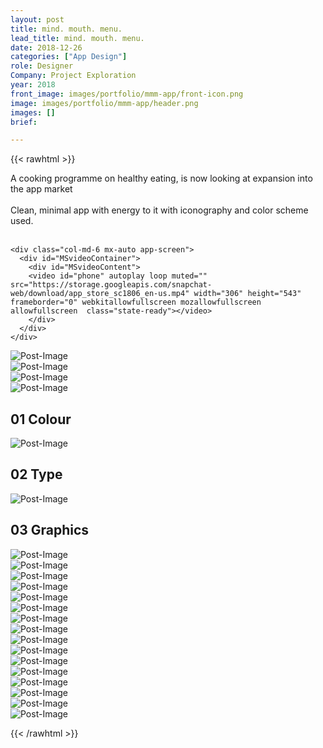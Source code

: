 ```yaml
---
layout: post
title: mind. mouth. menu.
lead_title: mind. mouth. menu.
date: 2018-12-26
categories: ["App Design"]
role: Designer
Company: Project Exploration
year: 2018
front_image: images/portfolio/mmm-app/front-icon.png
image: images/portfolio/mmm-app/header.png
images: []
brief:

---
```


{{< rawhtml >}}

<div class="row">

  <div class="col-md-6 mx-auto">
    <div class="mmm-description">
        <h8>A cooking programme on healthy eating, is now looking at expansion into the app market <br><br>
        Clean, minimal app with energy to it with iconography and color scheme used.<br><br></h8>
    </div>
  </div>

    <div class="col-md-6 mx-auto app-screen">
      <div id="MSvideoContainer">
        <div id="MSvideoContent">
        <video id="phone" autoplay loop muted="" src="https://storage.googleapis.com/snapchat-web/download/app_store_sc1806_en-us.mp4" width="306" height="543" frameborder="0" webkitallowfullscreen mozallowfullscreen allowfullscreen  class="state-ready"></video>
        </div>
      </div>
    </div>
</div>

<!-- SCREENS -->
<div class="row">
    <div class="col-md-3 mx-auto mmm-app">
        <img src="/images/portfolio/mmm-app/loading-screen.png" alt="Post-Image" class="w-100 mb-3 padding-0">
    </div>
    <div class="col-md-3 mx-auto mmm-app">
        <img src="/images/portfolio/mmm-app/home page.png" alt="Post-Image" class="w-100 mb-3 padding-0">
    </div>
    <div class="col-md-3 mx-auto mmm-app">
        <img src="/images/portfolio/mmm-app/recipe-favourited.png" alt="Post-Image" class="w-100 mb-3 padding-0">
    </div>
    <div class="col-md-3 mx-auto mmm-app">
        <img src="/images/portfolio/mmm-app/profile-favourites.png" alt="Post-Image" class="w-100 mb-3 padding-0">
    </div>
</div>

<!-- STYLE TILE -->
<div class="row">
    <div class="col-md-6 mx-auto">
    <div class="style-tile">
      <div class="style-tile-line">
        <h2>01 Colour</h2>
      </div>
    </div>
        <img src="/images/portfolio/mmm-app/colors.png" alt="Post-Image" class="w-100 mb-3 padding-0">
    </div>
    <div class="col-md-6 mx-auto">
    <div class="style-tile">
      <div class="style-tile-line">
        <h2>02 Type</h2>
      </div>
    </div>
            <img src="/images/portfolio/mmm-app/type.png" alt="Post-Image" class="w-100 mb-3 padding-0">
    </div>
</div>

<!-- ICONS -->
<div class="style-tile">
  <div class="style-tile-line">
    <h2>03 Graphics</h2>
  </div>
</div>
<div class="row">
    <div class="col-md-1 mx-auto icon-mmm">
        <img onmouseout="this.src='/images/portfolio/mmm-app/1x/home.png'"
        onmouseover="this.src='/images/portfolio/mmm-app/1x/home-active.png'"
        alt="Post-Image" class="w-100 mb-3 padding-0">
    </div>
    <div class="col-md-1 mx-auto icon-mmm">
        <img onmouseout="this.src='/images/portfolio/mmm-app/1x/notifications.png'"
        onmouseover="this.src='/images/portfolio/mmm-app/1x/notifications-active.png'"
        alt="Post-Image" class="w-100 mb-3 padding-0">
    </div>
    <div class="col-md-1 mx-auto icon-mmm">
        <img onmouseout="this.src='/images/portfolio/mmm-app/1x/search.png'"
        onmouseover="this.src='/images/portfolio/mmm-app/1x/search-active.png'"
        alt="Post-Image" class="w-100 mb-3 padding-0">
    </div>
    <div class="col-md-1 mx-auto icon-mmm">
        <img onmouseout="this.src='/images/portfolio/mmm-app/1x/cart.png'"
        onmouseover="this.src='/images/portfolio/mmm-app/1x/cart-active.png'"
        alt="Post-Image" class="w-100 mb-3 padding-0">
    </div>
    <div class="col-md-1 mx-auto icon-mmm">
        <img onmouseout="this.src='/images/portfolio/mmm-app/1x/profile.png'"
        onmouseover="this.src='/images/portfolio/mmm-app/1x/profile-active.png'"
        alt="Post-Image" class="w-100 mb-3 padding-0">
    </div>
    <div class="col-md-1 mx-auto icon-mmm">
        <img onmouseout="this.src='/images/portfolio/mmm-app/1x/progress.png'"
        onmouseover="this.src='/images/portfolio/mmm-app/1x/progress-active.png'"
        alt="Post-Image" class="w-100 mb-3 padding-0">
    </div>
    <div class="col-md-1 mx-auto icon-mmm">
        <img onmouseout="this.src='/images/portfolio/mmm-app/1x/like.png'"
        onmouseover="this.src='/images/portfolio/mmm-app/1x/like-active.png'"
        alt="Post-Image" class="w-100 mb-3 padding-0">
    </div>
    <div class="col-md-1 mx-auto icon-mmm">
        <img onmouseout="this.src='/images/portfolio/mmm-app/1x/weight.png'"
        onmouseover="this.src='/images/portfolio/mmm-app/1x/weight-active.png'"
        alt="Post-Image" class="w-100 mb-3 padding-0">
    </div>
    <div class="col-md-1 mx-auto icon-mmm">
        <img onmouseout="this.src='/images/portfolio/mmm-app/1x/drink.png'"
        onmouseover="this.src='/images/portfolio/mmm-app/1x/drink-active.png'"
        alt="Post-Image" class="w-100 mb-3 padding-0">
    </div>
    <div class="col-md-1 mx-auto icon-mmm">
        <img onmouseout="this.src='/images/portfolio/mmm-app/1x/health.png'"
        onmouseover="this.src='/images/portfolio/mmm-app/1x/health-active.png'"
        alt="Post-Image" class="w-100 mb-3 padding-0">
    </div>
</div>

<!-- CATEGORIES -->
<div class="category-cards">
  <div class="row">
      <div class="col-md-3 mx-auto category-card">
          <img src="/images/portfolio/mmm-app/1x/1.png"" alt="Post-Image" class="w-100 mb-3 padding-0">
      </div>
      <div class="col-md-3 mx-auto category-card">
          <img src="/images/portfolio/mmm-app/1x/2.png"" alt="Post-Image" class="w-100 mb-3 padding-0">
      </div>
      <div class="col-md-3 mx-auto category-card">
          <img src="/images/portfolio/mmm-app/1x/3.png" alt="Post-Image" class="w-100 mb-3 padding-0">
      </div>
      <div class="col-md-3 mx-auto category-card">
          <img src="/images/portfolio/mmm-app/1x/4.png"" alt="Post-Image" class="w-100 mb-3 padding-0">
      </div>
    </div>
</div>

<!-- APRON -->
<div class="row">
    <div class="col-md-12 mx-auto">
        <img src="/images/portfolio/mmm-app/apron.gif" alt="Post-Image" class="w-100 mb-3 padding-0">
    </div>
</div>

<!-- PATTERN -->
<div class="row">
    <div class="col-md-12 mx-auto">
        <img src="/images/portfolio/mmm-app/strip.png" alt="Post-Image" class="w-100 mb-3 padding-0">
    </div>
</div>

{{< /rawhtml >}}
